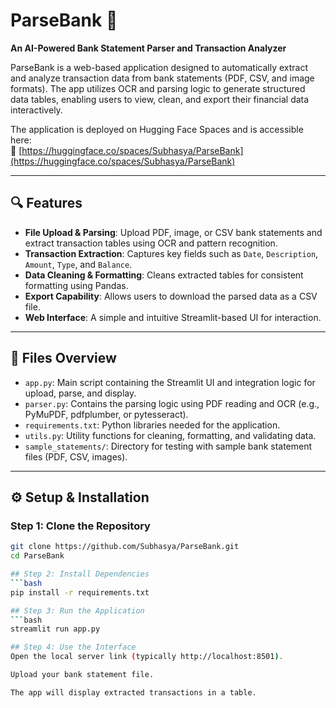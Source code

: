# ParseBank 🏦  
**An AI-Powered Bank Statement Parser and Transaction Analyzer**

ParseBank is a web-based application designed to automatically extract and analyze transaction data from bank statements (PDF, CSV, and image formats). The app utilizes OCR and parsing logic to generate structured data tables, enabling users to view, clean, and export their financial data interactively.  

The application is deployed on Hugging Face Spaces and is accessible here:  
🔗 [https://huggingface.co/spaces/Subhasya/ParseBank](https://huggingface.co/spaces/Subhasya/ParseBank)

---

## 🔍 Features

- **File Upload & Parsing**: Upload PDF, image, or CSV bank statements and extract transaction tables using OCR and pattern recognition.
- **Transaction Extraction**: Captures key fields such as `Date`, `Description`, `Amount`, `Type`, and `Balance`.
- **Data Cleaning & Formatting**: Cleans extracted tables for consistent formatting using Pandas.
- **Export Capability**: Allows users to download the parsed data as a CSV file.
- **Web Interface**: A simple and intuitive Streamlit-based UI for interaction.

---

## 📂 Files Overview

- `app.py`: Main script containing the Streamlit UI and integration logic for upload, parse, and display.
- `parser.py`: Contains the parsing logic using PDF reading and OCR (e.g., PyMuPDF, pdfplumber, or pytesseract).
- `requirements.txt`: Python libraries needed for the application.
- `utils.py`: Utility functions for cleaning, formatting, and validating data.
- `sample_statements/`: Directory for testing with sample bank statement files (PDF, CSV, images).

---

## ⚙️ Setup & Installation

### Step 1: Clone the Repository
```bash
git clone https://github.com/Subhasya/ParseBank.git
cd ParseBank

## Step 2: Install Dependencies
```bash
pip install -r requirements.txt

## Step 3: Run the Application
```bash
streamlit run app.py

## Step 4: Use the Interface
Open the local server link (typically http://localhost:8501).

Upload your bank statement file.

The app will display extracted transactions in a table.


